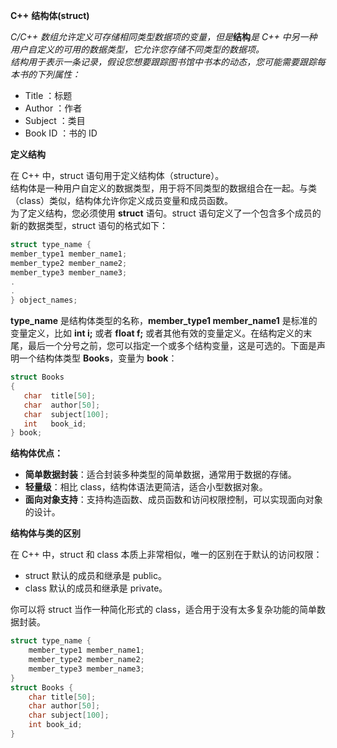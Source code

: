 **C++** **结构体(struct)**  

_C/C++ 数组允许定义可存储相同类型数据项的变量，但是_**结构**_是 C++ 中另一种用户自定义的可用的数据类型，它允许您存储不同类型的数据项。_  
_结构用于表示一条记录，假设您想要跟踪图书馆中书本的动态，您可能需要跟踪每本书的下列属性：_

- Title ：标题
- Author ：作者
- Subject ：类目
- Book ID ：书的 ID 

**定义结构**  

在 C++ 中，struct 语句用于定义结构体（structure）。  
结构体是一种用户自定义的数据类型，用于将不同类型的数据组合在一起。与类（class）类似，结构体允许你定义成员变量和成员函数。  
为了定义结构，您必须使用 **struct** 语句。struct 语句定义了一个包含多个成员的新的数据类型，struct 语句的格式如下：  
```c++
struct type_name {
member_type1 member_name1;
member_type2 member_name2;
member_type3 member_name3;
.
.
} object_names;
```
**type_name** 是结构体类型的名称，**member_type1 member_name1** 是标准的变量定义，比如 **int i;** 或者 **float f;** 或者其他有效的变量定义。在结构定义的末尾，最后一个分号之前，您可以指定一个或多个结构变量，这是可选的。下面是声明一个结构体类型 **Books**，变量为 **book**：  
```c++
struct Books
{
   char  title[50];
   char  author[50];
   char  subject[100];
   int   book_id;
} book;
```
**结构体优点：**

- **简单数据封装**：适合封装多种类型的简单数据，通常用于数据的存储。
- **轻量级**：相比 class，结构体语法更简洁，适合小型数据对象。
- **面向对象支持**：支持构造函数、成员函数和访问权限控制，可以实现面向对象的设计。 

**结构体与类的区别**  

在 C++ 中，struct 和 class 本质上非常相似，唯一的区别在于默认的访问权限：

- struct 默认的成员和继承是 public。
- class 默认的成员和继承是 private。

你可以将 struct 当作一种简化形式的 class，适合用于没有太多复杂功能的简单数据封装。
```c++
struct type_name {  
	member_type1 member_name1;  
	member_type2 member_name2;  
	member_type3 member_name3;  
}
struct Books {  
	char title[50];  
	char author[50];  
	char subject[100];  
	int book_id;
}
```